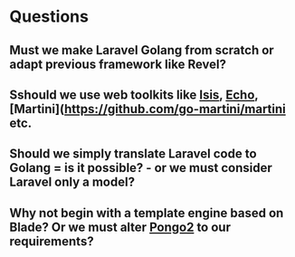 # Questions

## Must we make Laravel Golang from scratch or adapt previous framework like Revel?

## Sshould we use web toolkits like [Isis](https://github.com/kataras/iris), [Echo](https://echo.labstack.com/), [Martini](https://github.com/go-martini/martini etc.

## Should we simply translate Laravel code to Golang = is it possible? - or we must consider Laravel only a model?

## Why not begin with a template engine based on Blade? Or we must alter [Pongo2](https://github.com/flosch/pongo2) to our requirements?  
